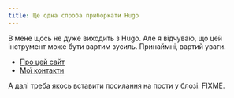 ```yaml
---
title: Ще одна спроба приборкати Hugo
---
```


В мене щось не дуже виходить з Hugo. Але я відчуваю, що цей інструмент може бути вартим зусиль. Принаймні, вартий уваги.

 * [Про цей сайт](about.html)
 * [Мої контакти](contacts.html)

А далі треба якось вставити посилання на пости у блозі. FIXME.

